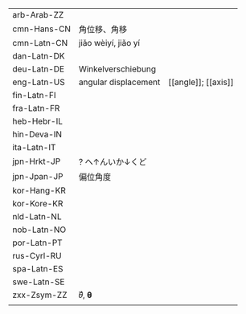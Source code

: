 | | | |
|-|-|-|
| arb-Arab-ZZ |  |  |
| cmn-Hans-CN | 角位移、角移 |  |
| cmn-Latn-CN | jiǎo wèiyí, jiǎo yí |  |
| dan-Latn-DK |  |  |
| deu-Latn-DE | Winkelverschiebung |  |
| eng-Latn-US | angular displacement | [[angle]]; [[axis]] |
| fin-Latn-FI |  |  |
| fra-Latn-FR |  |  |
| heb-Hebr-IL |  |  |
| hin-Deva-IN |  |  |
| ita-Latn-IT |  |  |
| jpn-Hrkt-JP | ? へ↑んいか↓くど |  |
| jpn-Jpan-JP | 偏位角度 |  |
| kor-Hang-KR |  |  |
| kor-Kore-KR |  |  |
| nld-Latn-NL |  |  |
| nob-Latn-NO |  |  |
| por-Latn-PT |  |  |
| rus-Cyrl-RU |  |  |
| spa-Latn-ES |  |  |
| swe-Latn-SE |  |  |
| zxx-Zsym-ZZ | 𝜃⃗, 𝛉 |  |
|  |  |  |
